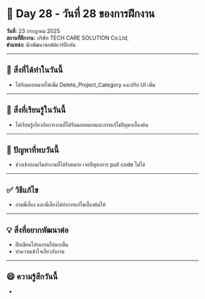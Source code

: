 # 📅 Day 28 - วันที่ 28 ของการฝึกงาน
**วันที่:** 23 กรกฎาคม 2025  
**สถานที่ฝึกงาน:** บริษัท TECH CARE SOLUTION Co.Ltd,  
**ตำแหน่ง:** นักพัฒนาซอฟต์แวร์ฝึกหัด


---

## 📝 สิ่งที่ได้ทำในวันนี้
- ได้รับมอบหมายให้เพิ่ม Delete_Project_Category และปรับ UI เพิ่ม
  
  


---

## 🎯 สิ่งที่เรียนรู้ในวันนี้ 
- ได้เรียนรู้เกี่ยวกับการงานที่ได้รับมอบหมายและการแก้ไขปัญหาเบื้องต้น




---

## 🤔 ปัญหาที่พบวันนี้
- ช่วงเช้าก่อนเริ่มทำงานที่ได้รับหมาย เจอปัญหาการ pull code ไม่ได้ 




---

## ✅ วิธีแก้ไข
- ถามพี่เลี้ยง และพี่เลี้ยงได้ทำการแก้ไขเบื้องต้นให้



---

## 💡 สิ่งที่อยากพัฒนาต่อ
- ฝึกเขียนโปรแกรมให้มากขึ้น
- ทำความเข้าใจเกี่ยวกับงาน



---

## 😄 ความรู้สึกวันนี้
- 
